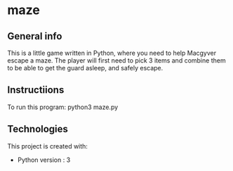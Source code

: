 # maze

## General info
This is a little game written in Python, where you need to help Macgyver escape a maze.
The player will first need to pick 3 items and combine them to be able to get the guard asleep, and safely escape.

## Instructiions
To run this program: python3 maze.py

## Technologies
This project is created with:
* Python version : 3
